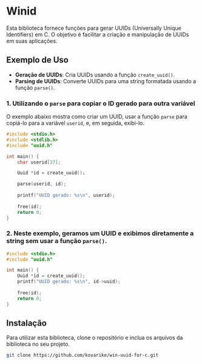 
# Winid

Esta biblioteca fornece funções para gerar UUIDs (Universally Unique Identifiers) em C. O objetivo é facilitar a criação e manipulação de UUIDs em suas aplicações.

## Exemplo de Uso

- **Geração de UUIDs**: Cria UUIDs usando a função `create_uuid()`.
- **Parsing de UUIDs**: Converte UUIDs para uma string formatada usando a função `parse()`.

### 1. Utilizando o `parse` para copiar o ID gerado para outra variável

O exemplo abaixo mostra como criar um UUID, usar a função `parse` para copiá-lo para a variável `userid`, e, em seguida, exibi-lo.

```c
#include <stdio.h>
#include <stdlib.h>
#include "uuid.h"  

int main() {
    char userid[37]; 

    Uuid *id = create_uuid(); 

    parse(userid, id); 
    
    printf("UUID gerado: %s\n", userid); 
  
    free(id); 
    return 0;
}
```

### 2. Neste exemplo, geramos um UUID e exibimos diretamente a string sem usar a função `parse()`.

```c
#include <stdio.h>
#include "uuid.h" 

int main() {
    Uuid *id = create_uuid(); 
    printf("UUID gerado: %s\n", id->uuid); 
  
    free(id); 
    return 0;
}

```

## Instalação

Para utilizar esta biblioteca, clone o repositório e inclua os arquivos da biblioteca no seu projeto.

```bash
git clone https://github.com/kovarike/win-uuid-for-c.git
```

<!-- ### Descrições adicionais

// - **Introdução**: Uma breve introdução ao que a biblioteca faz.
// - **Funcionalidades**: Uma seção para destacar as principais funções e características da biblioteca.
// - **Instalação**: Instruções sobre como instalar ou incluir a biblioteca no projeto.
// - **Exemplo de Uso**: Exemplos de código ilustrativos que mostram como usar as funções.
// - **Estrutura da Biblioteca**: Uma descrição da estrutura do projeto, incluindo os principais arquivos.
// - **Contribuição**: Informações sobre como contribuir com o projeto.
// - **Licença**: Detalhes sobre a licença sob a qual o projeto é disponibilizado. 

// Sinta-se à vontade para personalizar o conteúdo de acordo com suas necessidades! -->



